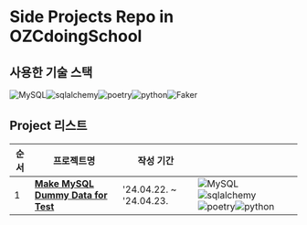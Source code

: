 # Side Projects Repo in OZCdoingSchool

## 사용한 기술 스택
![MySQL](https://img.shields.io/badge/mysql-4479A1.svg?style=for-the-badge&logo=mysql&logoColor=white)![sqlalchemy](https://img.shields.io/badge/sqlalchemy-D71F00?style=for-the-badge&logo=sqlalchemy&logoColor=white)![poetry](https://img.shields.io/badge/poetry-60A5FA?style=for-the-badge&logo=poetry&logoColor=white)![python](https://img.shields.io/badge/python-1D9FD7?style=for-the-badge&logo=python&logoColor=white)![Faker](https://img.shields.io/badge/Faker-3B66BC?style=for-the-badge&logo=&logoColor=white)

## Project 리스트
| 순서 | 프로젝트명 | 작성 기간  |  |
| --- | --- | --- |  --- |
| 1 | [**Make MySQL Dummy Data for Test**]() | '24.04.22. ~ '24.04.23. | ![MySQL](https://img.shields.io/badge/mysql-4479A1.svg?style=for-the-badge&logo=mysql&logoColor=white)![sqlalchemy](https://img.shields.io/badge/sqlalchemy-D71F00?style=for-the-badge&logo=sqlalchemy&logoColor=white)![poetry](https://img.shields.io/badge/poetry-60A5FA?style=for-the-badge&logo=poetry&logoColor=white)![python](https://img.shields.io/badge/python-1D9FD7?style=for-the-badge&logo=python&logoColor=white)|